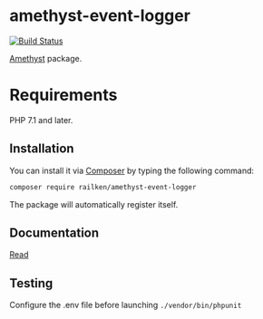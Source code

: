 # amethyst-event-logger

[![Build Status](https://travis-ci.org/railken/amethyst-event-logger.svg?branch=master)](https://travis-ci.org/railken/amethyst-event-logger)

[Amethyst](https://github.com/railken/amethyst) package.

# Requirements

PHP 7.1 and later.

## Installation

You can install it via [Composer](https://getcomposer.org/) by typing the following command:

```bash
composer require railken/amethyst-event-logger
```

The package will automatically register itself.

## Documentation

[Read](docs/index.md)

## Testing

Configure the .env file before launching `./vendor/bin/phpunit`
